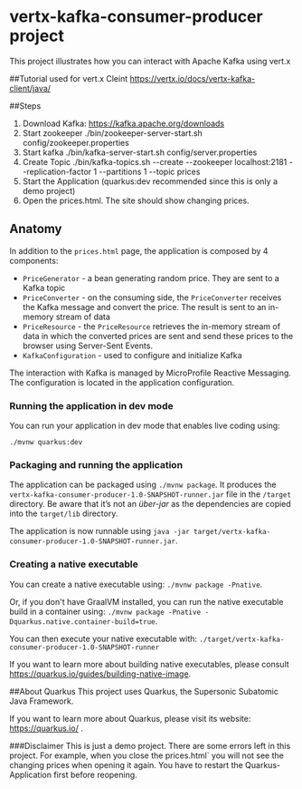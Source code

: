 # vertx-kafka-consumer-producer project
This project illustrates how you can interact with Apache Kafka using vert.x

##Tutorial used for vert.x Cleint
https://vertx.io/docs/vertx-kafka-client/java/ 

##Steps
1. Download Kafka: https://kafka.apache.org/downloads
2. Start zookeeper ./bin/zookeeper-server-start.sh config/zookeeper.properties
3. Start kafka ./bin/kafka-server-start.sh config/server.properties
4. Create Topic ./bin/kafka-topics.sh --create --zookeeper localhost:2181 --replication-factor 1 --partitions 1 --topic prices
5. Start the Application (quarkus:dev recommended since this is only a demo project)
6. Open the prices.html. The site should show changing prices.

## Anatomy

In addition to the `prices.html` page, the application is composed by 4 components:

* `PriceGenerator` - a bean generating random price. They are sent to a Kafka topic
* `PriceConverter` - on the consuming side, the `PriceConverter` receives the Kafka message and convert the price.
The result is sent to an in-memory stream of data
* `PriceResource`  - the `PriceResource` retrieves the in-memory stream of data in which the converted prices are sent and send these prices to the browser using Server-Sent Events.
* `KafkaConfiguration`  - used to configure and initialize Kafka

The interaction with Kafka is managed by MicroProfile Reactive Messaging.
The configuration is located in the application configuration.


### Running the application in dev mode

You can run your application in dev mode that enables live coding using:
```
./mvnw quarkus:dev
```

### Packaging and running the application

The application can be packaged using `./mvnw package`.
It produces the `vertx-kafka-consumer-producer-1.0-SNAPSHOT-runner.jar` file in the `/target` directory.
Be aware that it’s not an _über-jar_ as the dependencies are copied into the `target/lib` directory.

The application is now runnable using `java -jar target/vertx-kafka-consumer-producer-1.0-SNAPSHOT-runner.jar`.

### Creating a native executable

You can create a native executable using: `./mvnw package -Pnative`.

Or, if you don't have GraalVM installed, you can run the native executable build in a container using: `./mvnw package -Pnative -Dquarkus.native.container-build=true`.

You can then execute your native executable with: `./target/vertx-kafka-consumer-producer-1.0-SNAPSHOT-runner`

If you want to learn more about building native executables, please consult https://quarkus.io/guides/building-native-image.

##About Quarkus
This project uses Quarkus, the Supersonic Subatomic Java Framework.

If you want to learn more about Quarkus, please visit its website: https://quarkus.io/ .

###Disclaimer
This is just a demo project. There are some errors left in this project. For example, when you close the prices.html`
you will not see the changing prices when opening it again. You have to restart the Quarkus-Application first before
reopening.